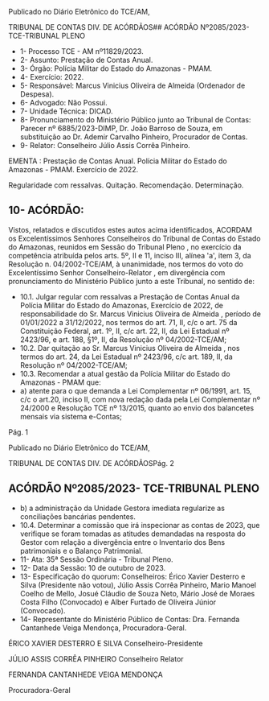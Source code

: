 Publicado  no  Diário  Eletrônico do TCE/AM,

TRIBUNAL DE CONTAS DIV. DE ACÓRDÃOS## ACÓRDÃO Nº2085/2023- TCE-TRIBUNAL PLENO

- 1- Processo TCE - AM nº11829/2023.
- 2- Assunto: Prestação de Contas Anual.
- 3- Órgão: Polícia Militar do Estado do Amazonas - PMAM.
- 4- Exercício: 2022.
- 5- Responsável: Marcus Vinicius Oliveira de Almeida (Ordenador de Despesa).
- 6- Advogado: Não Possui.
- 7- Unidade Técnica: DICAD.
- 8-  Pronunciamento do Ministério Público junto ao Tribunal de Contas: Parecer nº 6885/2023-DIMP, Dr. João Barroso de Souza, em substituição ao Dr. Ademir Carvalho Pinheiro, Procurador de Contas.
- 9- Relator: Conselheiro Júlio Assis Corrêa Pinheiro.

EMENTA : Prestação de Contas Anual. Polícia Militar  do  Estado  do  Amazonas  -  PMAM.  Exercício de 2022.

Regularidade com ressalvas. Quitação. Recomendação. Determinação.

## 10-  ACÓRDÃO:

Vistos, relatados e discutidos estes autos acima identificados, ACORDAM os Excelentíssimos Senhores Conselheiros do Tribunal de Contas do Estado do Amazonas, reunidos em Sessão do Tribunal Pleno , no exercício da competência atribuída pelos arts. 5º, II e 11, inciso III, alínea 'a', item 3, da Resolução n. 04/2002-TCE/AM, à unanimidade, nos termos do voto do Excelentíssimo Senhor Conselheiro-Relator , em divergência com pronunciamento do Ministério Público junto a este Tribunal, no sentido de:

- 10.1. Julgar regular com ressalvas a Prestação de Contas Anual da Polícia Militar do Estado do Amazonas, Exercício de 2022, de responsabilidade do Sr. Marcus Vinicius Oliveira de Almeida , período de 01/01/2022 a 31/12/2022, nos termos do art. 71, II, c/c o art. 75 da Constituição Federal, art. 1º, II, c/c art. 22, II, da Lei Estadual nº 2423/96, e art. 188, §1º, II, da Resolução nº 04/2002-TCE/AM;
- 10.2. Dar  quitação ao Sr.  Marcus  Vinicius  Oliveira  de  Almeida , nos termos  do  art.  24,  da  Lei  Estadual  nº  2423/96,  c/c  art.  189,  II,  da Resolução nº 04/2002-TCE/AM;
- 10.3. Recomendar a atual gestão da Polícia Militar do Estado do Amazonas - PMAM que:
- a) atente para o que demanda a Lei Complementar nº 06/1991, art. 15, c/c o art.20, inciso II, com nova redação dada pela Lei Complementar nº 24/2000  e  Resolução  TCE  nº  13/2015,  quanto  ao  envio  dos balancetes mensais via sistema e-Contas;

Pág. 1

Publicado  no  Diário  Eletrônico do TCE/AM,

TRIBUNAL DE CONTAS DIV. DE ACÓRDÃOSPág. 2

## ACÓRDÃO Nº2085/2023- TCE-TRIBUNAL PLENO

- b) a administração da Unidade Gestora imediata regularize as conciliações bancárias pendentes.
- 10.4. Determinar a comissão  que  irá  inspecionar  as  contas  de  2023, que verifique  se  foram  tomadas  as  atitudes  demandadas  na  resposta  do Gestor com  relação a divergência entre o Inventario dos Bens patrimoniais e o Balanço Patrimonial.
- 11-  Ata: 35ª Sessão Ordinária - Tribunal Pleno.
- 12-  Data da Sessão: 10 de outubro de 2023.
- 13-  Especificação do quorum: Conselheiros: Érico Xavier Desterro e Silva (Presidente não votou), Júlio Assis Corrêa Pinheiro, Mario Manoel Coelho de Mello, Josué Cláudio de Souza Neto, Mário José de Moraes Costa Filho (Convocado) e Alber Furtado de Oliveira Júnior (Convocado).
- 14-  Representante do Ministério Público de Contas: Dra. Fernanda Cantanhede Veiga Mendonça, Procuradora-Geral.

ÉRICO XAVIER DESTERRO E SILVA Conselheiro-Presidente

JÚLIO ASSIS CORRÊA PINHEIRO Conselheiro Relator

FERNANDA CANTANHEDE VEIGA MENDONÇA

Procuradora-Geral